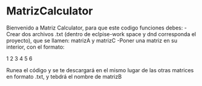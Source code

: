 # MatrizCalculator

Bienvenido a Matriz Calculator, para que este codigo funciones debes:
-Crear dos archivos .txt (dentro de eclpise-work space y dnd corresponda el proyecto), que se llamen: matrizA y matrizC
-Poner una matriz en su interior, con el formato:

1 2 3
4 5 6

Runea el código y se te descargará en el mismo lugar de las otras matrices en formato .txt, y tebdrá el nombre de matrizB
